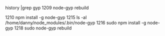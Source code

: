 history |grep gyp
1209 node-gyp rebuild

1210 npm install -g node-gyp
1215 ls -al /home/danny/node_modules/.bin/node-gyp
1216 sudo npm install -g node-gyp
1218 sudo node-gyp rebuild
